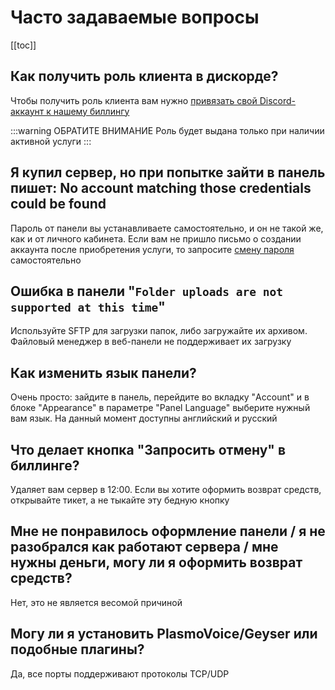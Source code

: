 # Часто задаваемые вопросы

[[toc]]

## Как получить роль клиента в дискорде?

Чтобы получить роль клиента вам нужно [привязать свой Discord-аккаунт к нашему биллингу](https://my.bisquit.host/discord.php)

:::warning ОБРАТИТЕ ВНИМАНИЕ
Роль будет выдана только при наличии активной услуги
:::

## Я купил сервер, но при попытке зайти в панель пишет: No account matching those credentials could be found

Пароль от панели вы устанавливаете самостоятельно, и он не такой же, как и от личного кабинета. Если вам не пришло письмо о создании аккаунта после приобретения услуги, то запросите [смену пароля](https://mgr.bisquit.host/auth/password) самостоятельно

## Ошибка в панели "`Folder uploads are not supported at this time`"

Используйте SFTP для загрузки папок, либо загружайте их архивом. Файловый менеджер в веб-панели не поддерживает их загрузку

## Как изменить язык панели?

Очень просто: зайдите в панель, перейдите во вкладку "Account" и в блоке "Appearance" в параметре "Panel Language" выберите нужный вам язык. На данный момент доступны английский и русский

## Что делает кнопка "Запросить отмену" в биллинге?

Удаляет вам сервер в 12:00. Если вы хотите оформить возврат средств, открывайте тикет, а не тыкайте эту бедную кнопку

## Мне не понравилось оформление панели / я не разобрался как работают сервера / мне нужны деньги, могу ли я оформить возврат средств?

Нет, это не является весомой причиной

## Могу ли я установить PlasmoVoice/Geyser или подобные плагины?

Да, все порты поддерживают протоколы TCP/UDP